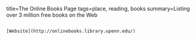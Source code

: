 title=The Online Books Page
tags=place, reading, books
summary=Listing over 3 million free books on the Web
~~~~~~

[Website](http://onlinebooks.library.upenn.edu/)

